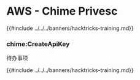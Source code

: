 # AWS - Chime Privesc

{{#include ../../../banners/hacktricks-training.md}}

### chime:CreateApiKey

待办事项

{{#include ../../../banners/hacktricks-training.md}}
